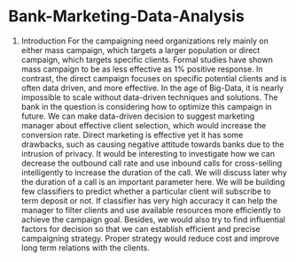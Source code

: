 # Bank-Marketing-Data-Analysis
1. Introduction
For the campaigning need organizations rely mainly on either mass campaign, which targets a larger population or direct campaign, which targets specific clients. Formal studies have shown mass campaign to be as less effective as 1% positive response. In contrast, the direct campaign focuses on specific potential clients and is often data driven, and more effective.
In the age of Big-Data, it is nearly impossible to scale without data-driven techniques and solutions. The bank in the question is considering how to optimize this campaign in future.  We can make data-driven decision to suggest marketing manager about effective client selection, which would increase the conversion rate. Direct marketing is effective yet it has some drawbacks, such as causing negative attitude towards banks due to the intrusion of privacy. It would be interesting to investigate how we can decrease the outbound call rate and use inbound calls for cross-selling intelligently to increase the duration of the call. We will discuss later why the duration of a call is an important parameter here.
We will be building few classifiers to predict whether a particular client will subscribe to term deposit or not. If classifier has very high accuracy it can help the manager to filter clients and use available resources more efficiently to achieve the campaign goal. Besides, we would also try to find influential factors for decision so that we can establish efficient and precise campaigning strategy. Proper strategy would reduce cost and improve long term relations with the clients.                                                                                                                   
